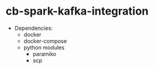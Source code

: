 # cb-spark-kafka-integration

* Dependencies:
	* docker
	* docker-compose
	* python modules
		* paramiko
		* scp
  
